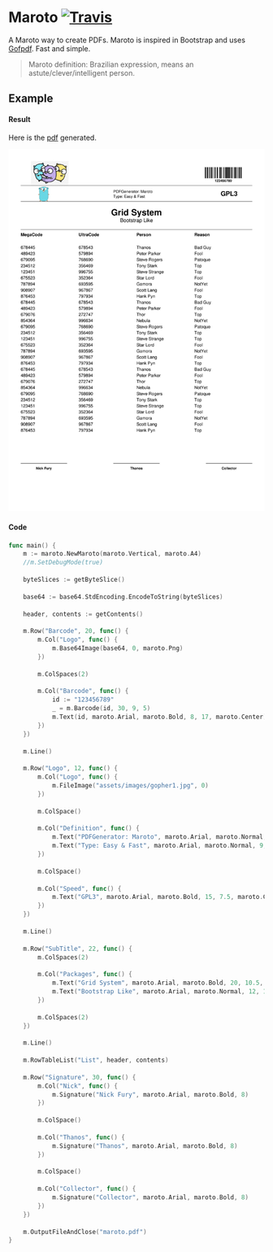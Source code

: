 # Maroto [![Travis](https://img.shields.io/badge/coverage-35.4%25-red.svg)][travis]
A Maroto way to create PDFs. Maroto is inspired in Bootstrap and uses [Gofpdf](https://github.com/jung-kurt/gofpdf). Fast and simple.

> Maroto definition: Brazilian expression, means an astute/clever/intelligent person.

## Example

#### Result
Here is the [pdf](assets/pdf/maroto.pdf) generated.

![result](assets/images/result.jpg)

#### Code
```go
func main() {
	m := maroto.NewMaroto(maroto.Vertical, maroto.A4)
	//m.SetDebugMode(true)

	byteSlices := getByteSlice()

	base64 := base64.StdEncoding.EncodeToString(byteSlices)

	header, contents := getContents()

	m.Row("Barcode", 20, func() {
		m.Col("Logo", func() {
			m.Base64Image(base64, 0, maroto.Png)
		})

		m.ColSpaces(2)

		m.Col("Barcode", func() {
			id := "123456789"
			_ = m.Barcode(id, 30, 9, 5)
			m.Text(id, maroto.Arial, maroto.Bold, 8, 17, maroto.Center)
		})
	})

	m.Line()

	m.Row("Logo", 12, func() {
		m.Col("Logo", func() {
			m.FileImage("assets/images/gopher1.jpg", 0)
		})

		m.ColSpace()

		m.Col("Definition", func() {
			m.Text("PDFGenerator: Maroto", maroto.Arial, maroto.Normal, 9, 5, maroto.Left)
			m.Text("Type: Easy & Fast", maroto.Arial, maroto.Normal, 9, 9, maroto.Left)
		})

		m.ColSpace()

		m.Col("Speed", func() {
			m.Text("GPL3", maroto.Arial, maroto.Bold, 15, 7.5, maroto.Center)
		})
	})

	m.Line()

	m.Row("SubTitle", 22, func() {
		m.ColSpaces(2)

		m.Col("Packages", func() {
			m.Text("Grid System", maroto.Arial, maroto.Bold, 20, 10.5, maroto.Center)
			m.Text("Bootstrap Like", maroto.Arial, maroto.Normal, 12, 16, maroto.Center)
		})

		m.ColSpaces(2)
	})

	m.Line()

	m.RowTableList("List", header, contents)

	m.Row("Signature", 30, func() {
		m.Col("Nick", func() {
			m.Signature("Nick Fury", maroto.Arial, maroto.Bold, 8)
		})

		m.ColSpace()

		m.Col("Thanos", func() {
			m.Signature("Thanos", maroto.Arial, maroto.Bold, 8)
		})

		m.ColSpace()

		m.Col("Collector", func() {
			m.Signature("Collector", maroto.Arial, maroto.Bold, 8)
		})
	})

	m.OutputFileAndClose("maroto.pdf")
}
```

[travis]: https://travis-ci.com/johnfercher/maroto